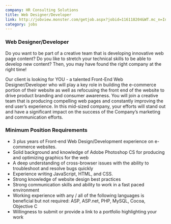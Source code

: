 ```yaml
---
company: HR Consulting Solutions 
title: Web Designer/Developer
link: http://jobview.monster.com/getjob.aspx?jobid=116118204&WT.mc_n=Indeed_US
category: jobs
---
```



### Web Designer/Developer

Do you want to be part of a creative team that is developing innovative web page content?  Do you like to stretch your technical skills to be able to develop new content? Then, you may have found the right company at the right time!

Our client is looking for YOU - a talented Front-End Web Designer/Developer who will play a key role in building the e-commerce portion of their website as well as refocusing the front end of the website to drive product branding and consumer awareness.  You will join a creative team that is producing compelling web pages and constantly improving the end user’s experience. In this mid-sized company, your efforts will stand out and have a significant impact on the success of the Company’s marketing and communication efforts. 

### Minimum Position Requirements 
* 3 plus years of Front-end Web Design/Development experience on e-commerce websites.
* Solid background and knowledge of Adobe Photoshop CS for producing and optimizing graphics for the web
* A deep understanding of cross-browser issues with the ability to troubleshoot and resolve bugs quickly
* Experience writing JavaScript, HTML, and CSS.
* Strong knowledge of website design best practices
* Strong communication skills and ability to work in a fast paced environment
* Working experience with any / all of the following languages is beneficial but not required: ASP, ASP.net, PHP, MySQL, Cocoa, Objective C
* Willingness to submit or provide a link to a portfolio highlighting your work 
